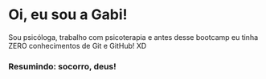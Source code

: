 
# Oi, eu sou a Gabi!

#### 
Sou psicóloga, trabalho com psicoterapia e antes desse bootcamp eu tinha ZERO conhecimentos de Git e GitHub! XD
### Resumindo: socorro, deus!

